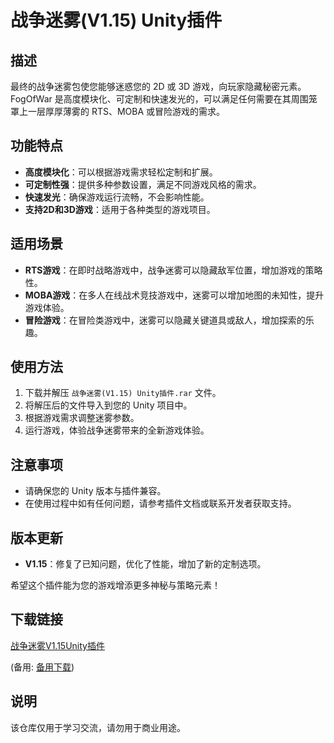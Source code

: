 # 战争迷雾(V1.15) Unity插件

## 描述

最终的战争迷雾包使您能够迷惑您的 2D 或 3D 游戏，向玩家隐藏秘密元素。 FogOfWar 是高度模块化、可定制和快速发光的，可以满足任何需要在其周围笼罩上一层厚厚薄雾的 RTS、MOBA 或冒险游戏的需求。

## 功能特点

- **高度模块化**：可以根据游戏需求轻松定制和扩展。
- **可定制性强**：提供多种参数设置，满足不同游戏风格的需求。
- **快速发光**：确保游戏运行流畅，不会影响性能。
- **支持2D和3D游戏**：适用于各种类型的游戏项目。

## 适用场景

- **RTS游戏**：在即时战略游戏中，战争迷雾可以隐藏敌军位置，增加游戏的策略性。
- **MOBA游戏**：在多人在线战术竞技游戏中，迷雾可以增加地图的未知性，提升游戏体验。
- **冒险游戏**：在冒险类游戏中，迷雾可以隐藏关键道具或敌人，增加探索的乐趣。

## 使用方法

1. 下载并解压 `战争迷雾(V1.15) Unity插件.rar` 文件。
2. 将解压后的文件导入到您的 Unity 项目中。
3. 根据游戏需求调整迷雾参数。
4. 运行游戏，体验战争迷雾带来的全新游戏体验。

## 注意事项

- 请确保您的 Unity 版本与插件兼容。
- 在使用过程中如有任何问题，请参考插件文档或联系开发者获取支持。

## 版本更新

- **V1.15**：修复了已知问题，优化了性能，增加了新的定制选项。

希望这个插件能为您的游戏增添更多神秘与策略元素！

## 下载链接
[战争迷雾V1.15Unity插件](https://pan.quark.cn/s/ee7b8b63e7be) 

(备用: [备用下载](https://pan.baidu.com/s/1y8_8IcZP7nmCgr8rs6ofsQ?pwd=1234))

## 说明

该仓库仅用于学习交流，请勿用于商业用途。
